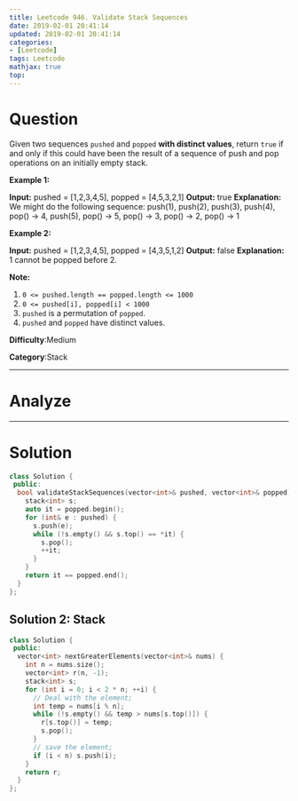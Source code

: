 ```yaml
---
title: Leetcode 946. Validate Stack Sequences
date: 2019-02-01 20:41:14
updated: 2019-02-01 20:41:14
categories: 
- [Leetcode]
tags: Leetcode
mathjax: true
top:
---
```


# Question

Given two sequences  `pushed`  and  `popped` **with distinct values**, return  `true`  if and only if this could have been the result of a sequence of push and pop operations on an initially empty stack.

**Example 1:**

**Input:** pushed = [1,2,3,4,5], popped = [4,5,3,2,1]
**Output:** true
**Explanation:** We might do the following sequence:
push(1), push(2), push(3), push(4), pop() -> 4,
push(5), pop() -> 5, pop() -> 3, pop() -> 2, pop() -> 1

**Example 2:**

**Input:** pushed = [1,2,3,4,5], popped = [4,3,5,1,2]
**Output:** false
**Explanation:** 1 cannot be popped before 2.

**Note:**

1. `0 <= pushed.length == popped.length <= 1000`
2. `0 <= pushed[i], popped[i] < 1000`
3. `pushed`  is a permutation of  `popped`.
4. `pushed`  and  `popped`  have distinct values.

**Difficulty**:Medium

**Category**:Stack

<!-- more -->

------------

# Analyze

------------

# Solution

```cpp
class Solution {
 public:
  bool validateStackSequences(vector<int>& pushed, vector<int>& popped) {
    stack<int> s;
    auto it = popped.begin();
    for (int& e : pushed) {
      s.push(e);
      while (!s.empty() && s.top() == *it) {
        s.pop();
        ++it;
      }
    }
    return it == popped.end();
  }
};
```

## Solution 2: Stack

```cpp
class Solution {
 public:
  vector<int> nextGreaterElements(vector<int>& nums) {
    int n = nums.size();
    vector<int> r(n, -1);
    stack<int> s;
    for (int i = 0; i < 2 * n; ++i) {
      // Deal with the element;
      int temp = nums[i % n];
      while (!s.empty() && temp > nums[s.top()]) {
        r[s.top()] = temp;
        s.pop();
      }
      // save the element;
      if (i < n) s.push(i);
    }
    return r;
  }
};
```